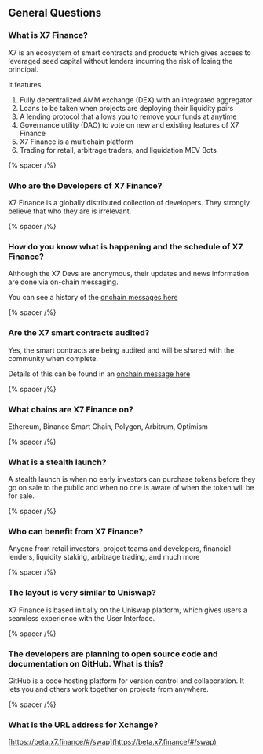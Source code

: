 ## General Questions

### What is X7 Finance?

X7 is an ecosystem of smart contracts and products which gives access to leveraged seed capital without lenders incurring the risk of losing the principal.

It features.

1. Fully decentralized AMM exchange (DEX) with an integrated aggregator
2. Loans to be taken when projects are deploying their liquidity pairs
3. A lending protocol that allows you to remove your funds at anytime
4. Governance utility (DAO) to vote on new and existing features of X7 Finance
5. X7 Finance is a multichain platform
6. Trading for retail, arbitrage traders, and liquidation MEV Bots

{% spacer /%}

### Who are the Developers of X7 Finance?

X7 Finance is a globally distributed collection of developers. They strongly believe that who they are is irrelevant.

{% spacer /%}

### How do you know what is happening and the schedule of X7 Finance?

Although the X7 Devs are anonymous, their updates and news information are done via on-chain messaging.

You can see a history of the [onchain messages here](/docs/onchains/)

{% spacer /%}

### Are the X7 smart contracts audited?

Yes, the smart contracts are being audited and will be shared with the community when complete.

Details of this can be found in an [onchain message here](/docs/onchains/955-oct-31-2022-064923-am-utc/#xchange-details)

{% spacer /%}

### What chains are X7 Finance on?

Ethereum, Binance Smart Chain, Polygon, Arbitrum, Optimism

{% spacer /%}

### What is a stealth launch?

A stealth launch is when no early investors can purchase tokens before they go on sale to the public and when no one is aware of when the token will be for sale.

{% spacer /%}

### Who can benefit from X7 Finance?

Anyone from retail investors, project teams and developers, financial lenders, liquidity staking, arbitrage trading, and much more

{% spacer /%}

### The layout is very similar to Uniswap?

X7 Finance is based initially on the Uniswap platform, which gives users a seamless experience with the User Interface.

{% spacer /%}

### The developers are planning to open source code and documentation on GitHub. What is this?

GitHub is a code hosting platform for version control and collaboration. It lets you and others work together on projects from anywhere.

{% spacer /%}

### What is the URL address for Xchange?

[https://beta.x7.finance/#/swap](https://beta.x7.finance/#/swap)
